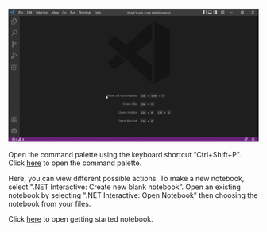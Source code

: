 ![A gif of using the command palette](search.gif)

Open the command palette using the keyboard shortcut “Ctrl+Shift+P”. Click [here](command:workbench.action.showCommands) to open the command palette.

Here, you can view different possible actions. To make a new notebook, select ".NET Interactive: Create new blank notebook”. Open an existing notebook by selecting ".NET Interactive: Open Notebook” then choosing the notebook from your files.

Click [here](command:dotnet.gettingStarted) to open getting started notebook.